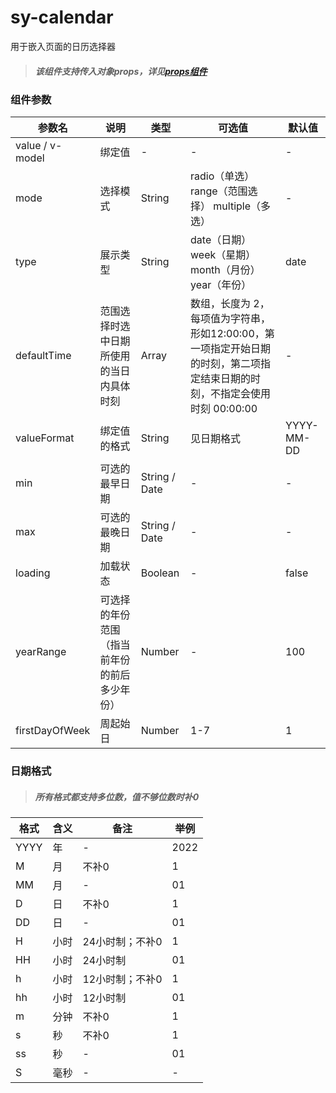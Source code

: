 sy-calendar
===========================
用于嵌入页面的日历选择器
> ##### 该组件支持传入对象props，详见[props组件](https://github.com/i-yxs/sy-ui/edit/main/README.md#props组件)

### 组件参数

|参数名|说明|类型|可选值|默认值|
|---|---|---|---|---|
|value / v-model|绑定值|-|-|-|
|mode|选择模式|String|radio（单选） range（范围选择） multiple（多选）|-|
|type|展示类型|String|date（日期） week（星期） month（月份） year（年份）|date|
|defaultTime|范围选择时选中日期所使用的当日内具体时刻|Array|数组，长度为 2，每项值为字符串，形如12:00:00，第一项指定开始日期的时刻，第二项指定结束日期的时刻，不指定会使用时刻 00:00:00|-|
|valueFormat|绑定值的格式|String|见日期格式|YYYY-MM-DD|
|min|可选的最早日期|String / Date|-|-|
|max|可选的最晚日期|String / Date|-|-|
|loading|加载状态|Boolean|-|false|
|yearRange|可选择的年份范围（指当前年份的前后多少年份）|Number|-|100|
|firstDayOfWeek|周起始日|Number|1-7|1|

### 日期格式

> ##### 所有格式都支持多位数，值不够位数时补0

|格式|含义|备注|举例|
|---|---|---|---|
|YYYY|年|-|2022|
|M|月|不补0|1|
|MM|月|-|01|
|D|日|不补0|1|
|DD|日|-|01|
|H|小时|24小时制；不补0|1|
|HH|小时|24小时制|01|
|h|小时|12小时制；不补0|1|
|hh|小时|12小时制|01|
|m|分钟|不补0|1|
|s|秒|不补0|1|
|ss|秒|-|01|
|S|毫秒|-|-|
